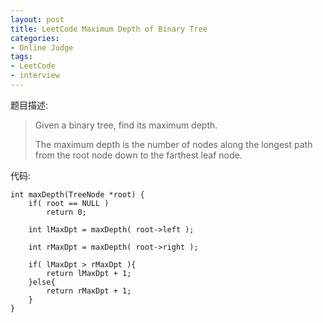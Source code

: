 ```yaml
---
layout: post 
title: LeetCode Maximum Depth of Binary Tree
categories:
- Online Judge
tags:
- LeetCode
- interview
---
```


题目描述:

> Given a binary tree, find its maximum depth.
>
> The maximum depth is the number of nodes along the longest path from the root node down to the farthest leaf node.


代码:

    int maxDepth(TreeNode *root) {
        if( root == NULL )
            return 0;
        
        int lMaxDpt = maxDepth( root->left );
        
        int rMaxDpt = maxDepth( root->right );
        
        if( lMaxDpt > rMaxDpt ){
            return lMaxDpt + 1;
        }else{
            return rMaxDpt + 1;
        }
    }

